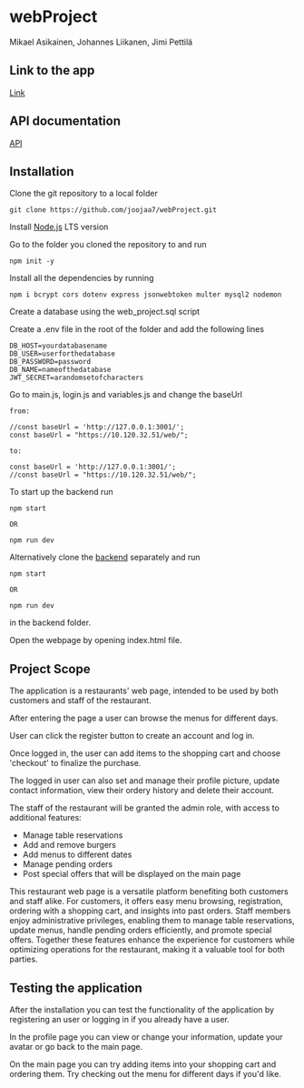 # webProject

Mikael Asikainen, Johannes Liikanen, Jimi Pettilä

## Link to the app

[Link](https://users.metropolia.fi/~mikaelea/project/views/)

## API documentation

[API](https://users.metropolia.fi/~mikaelea/API/)

## Installation

Clone the git repository to a local folder

```
git clone https://github.com/joojaa7/webProject.git

```

Install [Node.js](https://nodejs.org/en) LTS version

Go to the folder you cloned the repository to and run

```
npm init -y
```

Install all the dependencies by running

```
npm i bcrypt cors dotenv express jsonwebtoken multer mysql2 nodemon
```

Create a database using the web_project.sql script

Create a .env file in the root of the folder and add the following lines

```
DB_HOST=yourdatabasename
DB_USER=userforthedatabase
DB_PASSWORD=password
DB_NAME=nameofthedatabase
JWT_SECRET=arandomsetofcharacters
```

Go to main.js, login.js and variables.js and change the baseUrl

```
from:

//const baseUrl = 'http://127.0.0.1:3001/';
const baseUrl = "https://10.120.32.51/web/";

to:

const baseUrl = 'http://127.0.0.1:3001/';
//const baseUrl = "https://10.120.32.51/web/";
```

To start up the backend run

```
npm start

OR

npm run dev
```

Alternatively clone the [backend](https://github.com/joojaa7/webProject_backend) separately and run

```
npm start

OR

npm run dev
```

in the backend folder.

Open the webpage by opening index.html file.

## Project Scope

The application is a restaurants' web page, intended to be used by both customers and staff of the restaurant.

After entering the page a user can browse the menus for different days.

User can click the register button to create an account and log in.

Once logged in, the user can add items to the shopping cart and choose 'checkout' to finalize the purchase.

The logged in user can also set and manage their profile picture, update contact information, view their ordery history and delete their account.

The staff of the restaurant will be granted the admin role, with access to additional features:

- Manage table reservations
- Add and remove burgers
- Add menus to different dates
- Manage pending orders
- Post special offers that will be displayed on the main page

This restaurant web page is a versatile platform benefiting both customers and staff alike.
For customers, it offers easy menu browsing, registration, ordering with a shopping cart, and insights into past orders.
Staff members enjoy administrative privileges, enabling them to manage table reservations, update menus, handle pending orders efficiently, and promote special offers.
Together these features enhance the experience for customers while optimizing operations for the restaurant, making it a valuable tool for both parties.

## Testing the application

After the installation you can test the functionality of the application by registering an user or logging in if you already have a user.

In the profile page you can view or change your information, update your avatar or go back to the main page.

On the main page you can try adding items into your shopping cart and ordering them. Try checking out the menu for different days if you'd like.

